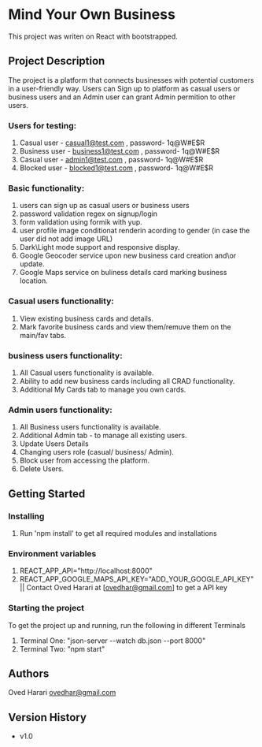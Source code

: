 # Mind Your Own Business

This project was writen on React with bootstrapped.

## Project Description

The project is a platform that connects businesses with potential customers in a user-friendly way.
Users can Sign up to platform as casual users or business users and an Admin user can grant Admin permition to other users.

### Users for testing:

1. Casual user - casual1@test.com , password- 1q@W#E$R
2. Business user - business1@test.com , password- 1q@W#E$R
3. Casual user - admin1@test.com , password- 1q@W#E$R
4. Blocked user - blocked1@test.com , password- 1q@W#E$R

### Basic functionality:

1. users can sign up as casual users or business users
2. password validation regex on signup/login
3. form validation using formik with yup.
4. user profile image conditionat renderin acording to gender (in case the user did not add image URL)
5. Dark\Light mode support and responsive display.
6. Google Geocoder service upon new business card creation and\or update.
7. Google Maps service on buliness details card marking business location.

### Casual users functionality:

1. View existing business cards and details.
2. Mark favorite business cards and view them/remuve them on the main/fav tabs.

### business users functionality:

1. All Casual users functionality is available.
2. Ability to add new business cards including all CRAD functionality.
3. Additional My Cards tab to manage you own cards.

### Admin users functionality:

1. All Business users functionality is available.
2. Additional Admin tab - to manage all existing users.
3. Update Users Details
4. Changing users role (casual/ business/ Admin).
5. Block user from accessing the platform.
6. Delete Users.

## Getting Started

### Installing

1. Run 'npm install' to get all required modules and installations

### Environment variables

1. REACT_APP_API="http://localhost:8000"
2. REACT_APP_GOOGLE_MAPS_API_KEY="ADD_YOUR_GOOGLE_API_KEY" || Contact Oved Harari at [ovedhar@gmail.com] to get a API key

### Starting the project

To get the project up and running, run the following in different Terminals

1. Terminal One: "json-server --watch db.json --port 8000"
1. Terminal Two: "npm start"

## Authors

Oved Harari
[ovedhar@gmail.com](https://oved-harari-portfolio.netlify.app)

## Version History

- v1.0
